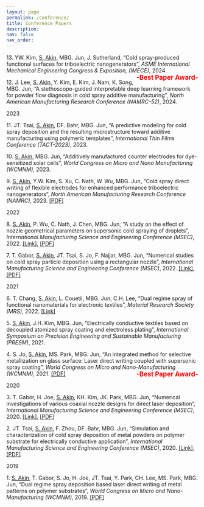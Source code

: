 ```yaml
---
layout: page
permalink: /conference/
title: Conference Papers
description: 
nav: false
nav_order: 
---
```


  <p>13. YW. Kim, <u>S. Akin</u>, MBG. Jun, J. Sutherland, “Cold spray-produced functional surfaces for triboelectric nanogenerators”, 
    <i>ASME International Mechanical Engineering Congress & Exposition, (IMECE)</i>, 2024. 
    <span style="float: right; font-size: 17px; color: red; font-weight: bold;">-Best Paper Award-</span>
  </p>

  <p>12. J. Lee, <u>S. Akin</u>, Y. Kim, E. Kim, J. Nam, K. Song, MBG. Jun, “A stethoscope-guided interpretable deep learning framework for powder flow diagnosis in cold spray additive manufacturing”, 
    <i>North American Manufacturing Research Conference (NAMRC-52)</i>, 2024.</p>

  <div class="year">2023</div>

  <p>11. JT. Tsai, <u>S. Akin</u>, DF. Bahr, MBG. Jun, “A predictive modeling for cold spray deposition and the resulting microstructure toward additive manufacturing using polymeric templates”, 
    <i>International Thin Films Conference (TACT-2023)</i>, 2023.</p>

  <p>10. <u>S. Akin</u>, MBG. Jun, “Additively manufactured counter electrodes for dye-sensitized solar cells”, 
    <i>World Congress on Micro and Nano Manufacturing (WCMNM)</i>, 2023.</p>

  <p>9. <u>S. Akin</u>, Y.W. Kim, S. Xu, C. Nath, W. Wu, MBG. Jun, “Cold spray direct writing of flexible electrodes for enhanced performance triboelectric nanogenerators”, 
    <i>North American Manufacturing Research Conference (NAMRC)</i>, 2023. 
    <span style="font-size: 14px;"> <a href="https://semi-lab.github.io/assets/pdf/JMP_1.pdf">[PDF]</a></span></p>

  <div class="year">2022</div>

  <p>8. <u>S. Akin</u>, P. Wu, C. Nath, J. Chen, MBG. Jun, “A study on the effect of nozzle geometrical parameters on supersonic cold spraying of droplets”, 
    <i>International Manufacturing Science and Engineering Conference (MSEC)</i>, 2022. 
    <a href="https://asmedigitalcollection.asme.org/MSEC/proceedings-abstract/MSEC2022/85802/V001T07A019/1146883">[Link]</a>, 
    <a href="https://semi-lab.github.io/assets/pdf/MSEC1.pdf">[PDF]</a></p>

  <p>7. T. Gabor, <u>S. Akin</u>, JT. Tsai, S. Jo, F. Najjar, MBG. Jun, “Numerical studies on cold spray particle deposition using a rectangular nozzle”, 
    <i>International Manufacturing Science and Engineering Conference (MSEC)</i>, 2022. 
    <a href="https://asmedigitalcollection.asme.org/MSEC/proceedings/MSEC2022/85802/V001T01A029/1146942">[Link]</a>, 
    <a href="https://semi-lab.github.io/assets/pdf/MSEC_2.pdf">[PDF]</a></p>

  <div class="year">2021</div>

  <p>6. T. Chang, <u>S. Akin</u>, L. Couetil, MBG. Jun, C.H. Lee, “Dual regime spray of functional nanomaterials for electronic textiles”, 
    <i>Material Research Society (MRS)</i>, 2022. 
    <a href="https://www.mrs.org/meetings-events/presentation/2022_mrs_spring_meeting/2022_mrs_spring_meeting-3670815">[Link]</a></p>

  <p>5. <u>S. Akin</u>, J.H. Kim, MBG. Jun, “Electrically conductive textiles based on decoupled atomized spray coating and electroless plating”, 
    <i>International Symposium on Precision Engineering and Sustainable Manufacturing (PRESM)</i>, 2021.</p>

  <p>4. S. Jo, <u>S. Akin</u>, MS. Park, MBG. Jun, “An integrated method for selective metallization on glass surface: Laser direct writing coupled with supersonic spray coating”, 
    <i>World Congress on Micro and Nano-Manufacturing (WCMNM)</i>, 2021. 
    <a href="https://semi-lab.github.io/assets/pdf/WCMNM_2021.pdf">[PDF]</a> 
    <span style="float: right; font-size: 17px; color: red; font-weight: bold;">-Best Paper Award-</span></p>

  <div class="year">2020</div>

  <p>3. T. Gabor, H. Joe, <u>S. Akin</u>, KH. Kim, JK. Park, MBG. Jun, “Numerical investigations of various coaxial nozzle designs for direct laser deposition”, 
    <i>International Manufacturing Science and Engineering Conference (MSEC)</i>, 2020. 
    <a href="https://asmedigitalcollection.asme.org/MSEC/proceedings-abstract/MSEC2020/84263/V002T06A025/1095659">[Link]</a>, 
    <a href="https://semi-lab.github.io/assets/pdf/MSEC_2020.pdf">[PDF]</a></p>

  <p>2. JT. Tsai, <u>S. Akin</u>, F. Zhou, DF. Bahr, MBG. Jun, “Simulation and characterization of cold spray deposition of metal powders on polymer substrate for electrically conductive application”, 
    <i>International Manufacturing Science and Engineering Conference (MSEC)</i>, 2020. 
    <a href="https://asmedigitalcollection.asme.org/MSEC/proceedings-abstract/MSEC2020/84263/V002T06A026/1095668">[Link]</a>, 
    <a href="https://semi-lab.github.io/assets/pdf/MSEC_3.pdf">[PDF]</a></p>

  <div class="year">2019</div>

  <p>1. <u>S. Akin</u>, T. Gabor, S. Jo, H. Joe, JT. Tsai, Y. Park, CH. Lee, MS. Park, MBG. Jun, “Dual regime spray deposition based laser direct writing of metal patterns on polymer substrates”, 
    <i>World Congress on Micro and Nano-Manufacturing (WCMNM)</i>, 2019. 
    <a href="https://semi-lab.github.io/assets/pdf/WCMNM_2019.pdf">[PDF]</a></p>
</div> <!-- End of pubList -->


